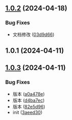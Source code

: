 

## [1.0.2](https://github.com/zhangyanliangll/lb-ant-form-dialog/compare/1.0.1...1.0.2) (2024-04-18)


### Bug Fixes

* 文档修改 ([03d9d66](https://github.com/zhangyanliangll/lb-ant-form-dialog/commit/03d9d669ec6527f127162b107b7e34e1b8fbb9f6))

## 1.0.1 (2024-04-11)

## [1.0.3](https://github.com/zhangyanliangll/lb-ant-form-dialog/compare/1.0.1...1.0.3) (2024-04-11)


### Bug Fixes

* 版本 ([a0a478e](https://github.com/zhangyanliangll/lb-ant-form-dialog/commit/a0a478e7cbe73bbb1653bacbb9226aeede1d8a63))
* 版本 ([d4ba7ec](https://github.com/zhangyanliangll/lb-ant-form-dialog/commit/d4ba7ec88cb3ca567863b5e10ae185ec1e870882))
* 版本 ([82e5d96](https://github.com/zhangyanliangll/lb-ant-form-dialog/commit/82e5d96e49ae2316eb3927ca1336e962e5dae2a1))
* init ([3aeed30](https://github.com/zhangyanliangll/lb-ant-form-dialog/commit/3aeed309231a69e8c6897628410f81bf00826c9e))
